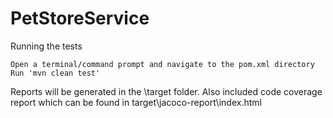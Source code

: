 # PetStoreService

Running the tests

    Open a terminal/command prompt and navigate to the pom.xml directory
    Run 'mvn clean test'

Reports will be generated in the \target folder. Also included code coverage report which can be found in target\jacoco-report\index.html
